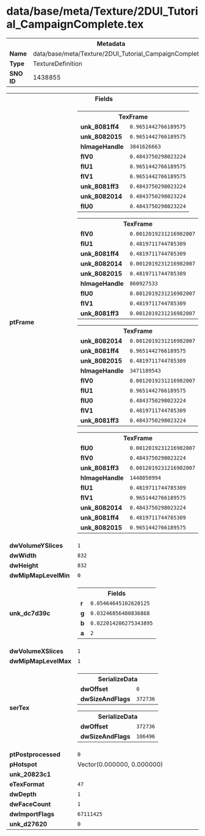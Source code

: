 <h1>data/base/meta/Texture/2DUI_Tutorial_CampaignComplete.tex</h1><table><tr><th colspan="100%">Metadata</th></tr><tr><td><b>Name</b></td><td>data/base/meta/Texture/2DUI_Tutorial_CampaignComplete.tex</td></tr><tr><td><b>Type</b></td><td>TextureDefinition</td></tr><tr><td><b>SNO ID</b></td><td>1438855</td></tr></table>

<table><tr><th colspan="100%">Fields</th></tr><tr><td><b>ptFrame</b></td><td><table><tr><th colspan="100%">TexFrame</th></tr><tr><td><b>unk_8081ff4</b></td><td><code>0.9651442766189575</code></td></tr><tr><td><b>unk_8082015</b></td><td><code>0.9651442766189575</code></td></tr><tr><td><b>hImageHandle</b></td><td><code>3841626663</code></td></tr><tr><td><b>flV0</b></td><td><code>0.4843750298023224</code></td></tr><tr><td><b>flU1</b></td><td><code>0.9651442766189575</code></td></tr><tr><td><b>flV1</b></td><td><code>0.9651442766189575</code></td></tr><tr><td><b>unk_8081ff3</b></td><td><code>0.4843750298023224</code></td></tr><tr><td><b>unk_8082014</b></td><td><code>0.4843750298023224</code></td></tr><tr><td><b>flU0</b></td><td><code>0.4843750298023224</code></td></tr></table>


<table><tr><th colspan="100%">TexFrame</th></tr><tr><td><b>flV0</b></td><td><code>0.0012019231216982007</code></td></tr><tr><td><b>flU1</b></td><td><code>0.4819711744785309</code></td></tr><tr><td><b>unk_8081ff4</b></td><td><code>0.4819711744785309</code></td></tr><tr><td><b>unk_8082014</b></td><td><code>0.0012019231216982007</code></td></tr><tr><td><b>unk_8082015</b></td><td><code>0.4819711744785309</code></td></tr><tr><td><b>hImageHandle</b></td><td><code>860927533</code></td></tr><tr><td><b>flU0</b></td><td><code>0.0012019231216982007</code></td></tr><tr><td><b>flV1</b></td><td><code>0.4819711744785309</code></td></tr><tr><td><b>unk_8081ff3</b></td><td><code>0.0012019231216982007</code></td></tr></table>


<table><tr><th colspan="100%">TexFrame</th></tr><tr><td><b>unk_8082014</b></td><td><code>0.0012019231216982007</code></td></tr><tr><td><b>unk_8081ff4</b></td><td><code>0.9651442766189575</code></td></tr><tr><td><b>unk_8082015</b></td><td><code>0.4819711744785309</code></td></tr><tr><td><b>hImageHandle</b></td><td><code>3471189543</code></td></tr><tr><td><b>flV0</b></td><td><code>0.0012019231216982007</code></td></tr><tr><td><b>flU1</b></td><td><code>0.9651442766189575</code></td></tr><tr><td><b>flU0</b></td><td><code>0.4843750298023224</code></td></tr><tr><td><b>flV1</b></td><td><code>0.4819711744785309</code></td></tr><tr><td><b>unk_8081ff3</b></td><td><code>0.4843750298023224</code></td></tr></table>


<table><tr><th colspan="100%">TexFrame</th></tr><tr><td><b>flU0</b></td><td><code>0.0012019231216982007</code></td></tr><tr><td><b>flV0</b></td><td><code>0.4843750298023224</code></td></tr><tr><td><b>unk_8081ff3</b></td><td><code>0.0012019231216982007</code></td></tr><tr><td><b>hImageHandle</b></td><td><code>1448050994</code></td></tr><tr><td><b>flU1</b></td><td><code>0.4819711744785309</code></td></tr><tr><td><b>flV1</b></td><td><code>0.9651442766189575</code></td></tr><tr><td><b>unk_8082014</b></td><td><code>0.4843750298023224</code></td></tr><tr><td><b>unk_8081ff4</b></td><td><code>0.4819711744785309</code></td></tr><tr><td><b>unk_8082015</b></td><td><code>0.9651442766189575</code></td></tr></table>


</td></tr><tr><td><b>dwVolumeYSlices</b></td><td><code>1</code></td></tr><tr><td><b>dwWidth</b></td><td><code>832</code></td></tr><tr><td><b>dwHeight</b></td><td><code>832</code></td></tr><tr><td><b>dwMipMapLevelMin</b></td><td><code>0</code></td></tr><tr><td><b>unk_dc7d39c</b></td><td><table><tr><th colspan="100%">Fields</th></tr><tr><td><b>r</b></td><td><code>0.05464645102620125</code></td></tr><tr><td><b>g</b></td><td><code>0.03246856480836868</code></td></tr><tr><td><b>b</b></td><td><code>0.022014206275343895</code></td></tr><tr><td><b>a</b></td><td><code>2</code></td></tr></table>

</td></tr><tr><td><b>dwVolumeXSlices</b></td><td><code>1</code></td></tr><tr><td><b>dwMipMapLevelMax</b></td><td><code>1</code></td></tr><tr><td><b>serTex</b></td><td><table><tr><th colspan="100%">SerializeData</th></tr><tr><td><b>dwOffset</b></td><td><code>0</code></td></tr><tr><td><b>dwSizeAndFlags</b></td><td><code>372736</code></td></tr></table>


<table><tr><th colspan="100%">SerializeData</th></tr><tr><td><b>dwOffset</b></td><td><code>372736</code></td></tr><tr><td><b>dwSizeAndFlags</b></td><td><code>106496</code></td></tr></table>


</td></tr><tr><td><b>ptPostprocessed</b></td><td><code>0</code></td></tr><tr><td><b>pHotspot</b></td><td>Vector(0.000000, 0.000000)</td></tr><tr><td><b>unk_20823c1</b></td><td></td></tr><tr><td><b>eTexFormat</b></td><td><code>47</code></td></tr><tr><td><b>dwDepth</b></td><td><code>1</code></td></tr><tr><td><b>dwFaceCount</b></td><td><code>1</code></td></tr><tr><td><b>dwImportFlags</b></td><td><code>67111425</code></td></tr><tr><td><b>unk_d27620</b></td><td><code>0</code></td></tr></table>

